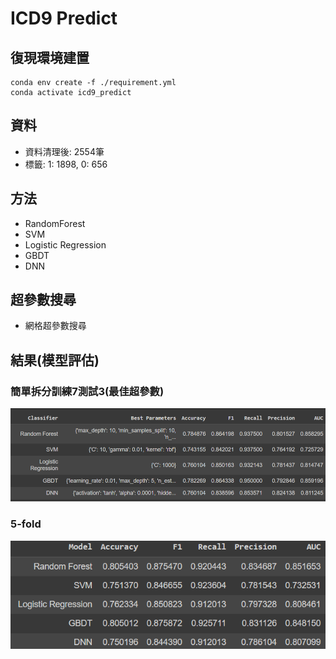 # ICD9 Predict
## 復現環境建置
```
conda env create -f ./requirement.yml
conda activate icd9_predict
```
## 資料
- 資料清理後: 2554筆 
- 標籤: 1: 1898, 0: 656


## 方法
- RandomForest
- SVM
- Logistic Regression
- GBDT
- DNN

## 超參數搜尋
- 網格超參數搜尋

## 結果(模型評估)
### 簡單拆分訓練7測試3(最佳超參數)
![train70_test30](bin/73.png)

### 5-fold
![5fold](bin/5-fold.png)
